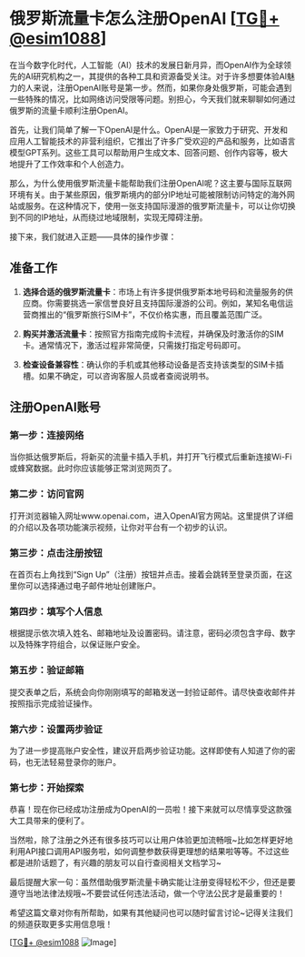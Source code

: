 # 俄罗斯流量卡怎么注册OpenAI [[TG💪+ @esim1088](https://t.me/s/esim1088)]

在当今数字化时代，人工智能（AI）技术的发展日新月异，而OpenAI作为全球领先的AI研究机构之一，其提供的各种工具和资源备受关注。对于许多想要体验AI魅力的人来说，注册OpenAI账号是第一步。然而，如果你身处俄罗斯，可能会遇到一些特殊的情况，比如网络访问受限等问题。别担心，今天我们就来聊聊如何通过俄罗斯的流量卡顺利注册OpenAI。

首先，让我们简单了解一下OpenAI是什么。OpenAI是一家致力于研究、开发和应用人工智能技术的非营利组织，它推出了许多广受欢迎的产品和服务，比如语言模型GPT系列。这些工具可以帮助用户生成文本、回答问题、创作内容等，极大地提升了工作效率和个人创造力。

那么，为什么使用俄罗斯流量卡能帮助我们注册OpenAI呢？这主要与国际互联网环境有关。由于某些原因，俄罗斯境内的部分IP地址可能被限制访问特定的海外网站或服务。在这种情况下，使用一张支持国际漫游的俄罗斯流量卡，可以让你切换到不同的IP地址，从而绕过地域限制，实现无障碍注册。

接下来，我们就进入正题——具体的操作步骤：

## 准备工作

1. **选择合适的俄罗斯流量卡**：市场上有许多提供俄罗斯本地号码和流量服务的供应商。你需要挑选一家信誉良好且支持国际漫游的公司。例如，某知名电信运营商推出的“俄罗斯旅行SIM卡”，不仅价格实惠，而且覆盖范围广泛。
   
2. **购买并激活流量卡**：按照官方指南完成购卡流程，并确保及时激活你的SIM卡。通常情况下，激活过程非常简便，只需拨打指定号码即可。

3. **检查设备兼容性**：确认你的手机或其他移动设备是否支持该类型的SIM卡插槽。如果不确定，可以咨询客服人员或者查阅说明书。

## 注册OpenAI账号

### 第一步：连接网络

当你抵达俄罗斯后，将新买的流量卡插入手机，并打开飞行模式后重新连接Wi-Fi或蜂窝数据。此时你应该能够正常浏览网页了。

### 第二步：访问官网

打开浏览器输入网址www.openai.com，进入OpenAI官方网站。这里提供了详细的介绍以及各项功能演示视频，让你对平台有一个初步的认识。

### 第三步：点击注册按钮

在首页右上角找到“Sign Up”（注册）按钮并点击。接着会跳转至登录页面，在这里你可以选择通过电子邮件地址创建账户。

### 第四步：填写个人信息

根据提示依次填入姓名、邮箱地址及设置密码。请注意，密码必须包含字母、数字以及特殊字符组合，以保证账户安全。

### 第五步：验证邮箱

提交表单之后，系统会向你刚刚填写的邮箱发送一封验证邮件。请尽快查收邮件并按照指示完成验证操作。

### 第六步：设置两步验证

为了进一步提高账户安全性，建议开启两步验证功能。这样即使有人知道了你的密码，也无法轻易登录你的账户。

### 第七步：开始探索

恭喜！现在你已经成功注册成为OpenAI的一员啦！接下来就可以尽情享受这款强大工具带来的便利了。

当然啦，除了注册之外还有很多技巧可以让用户体验更加流畅哦~比如怎样更好地利用API接口调用API服务啦，如何调整参数获得更理想的结果啦等等。不过这些都是进阶话题了，有兴趣的朋友可以自行查阅相关文档学习~

最后提醒大家一句：虽然借助俄罗斯流量卡确实能让注册变得轻松不少，但还是要遵守当地法律法规哦~不要尝试任何违法活动，做一个守法公民才是最重要的！

希望这篇文章对你有所帮助，如果有其他疑问也可以随时留言讨论~记得关注我们的频道获取更多实用信息哦！

[[TG💪+ @esim1088](https://t.me/s/esim1088) ![Image](https://i.postimg.cc/4NQfJmqS/Snipaste-2025-05-13-00-14-12.png)]